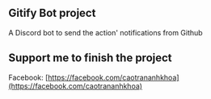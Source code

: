 ## Gitify Bot project
A Discord bot to send the action' notifications from Github


## Support me to finish the project
Facebook: [https://facebook.com/caotrananhkhoa](https://facebook.com/caotrananhkhoa)

